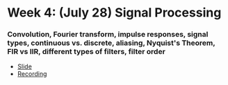 # Week 4: (July 28) Signal Processing
### Convolution, Fourier transform, impulse responses, signal types, continuous vs. discrete, aliasing, Nyquist's Theorem, FIR vs IIR, different types of filters, filter order

- [Slide](https://github.com/neurotechuoft/Workshops/blob/master/workshops_2022/week4/Signal%20Processing%20Slides.pdf)
- [Recording](https://drive.google.com/file/d/1mDf_fJ-ZgXeuxrZwIsdhYbu6SS9NfCA2/view?usp=sharing)


